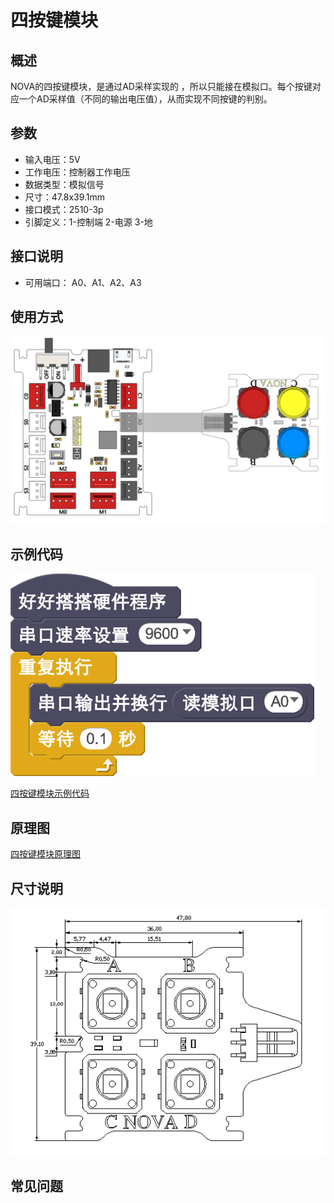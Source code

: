 # 四按键模块

## 概述

NOVA的四按键模块，是通过AD采样实现的 ，所以只能接在模拟口。每个按键对应一个AD采样值（不同的输出电压值），从而实现不同按键的判别。

## 参数

* 输入电压：5V
* 工作电压：控制器工作电压
* 数据类型：模拟信号
* 尺寸：47.8x39.1mm
* 接口模式：2510-3p
* 引脚定义：1-控制端 2-电源 3-地

## 接口说明

* 可用端口： A0、A1、A2、A3

## 使用方式

![](../../.gitbook/assets/59.png)

## 示例代码

![](../../.gitbook/assets/60.png)

[四按键模块示例代码](http://www.haohaodada.com/show.php?id=947651)

## 原理图

[四按键模块原理图](https://github.com/Haohaodada-official/haohaodada-docs/blob/master/原理图/四按键模块.pdf)

## 尺寸说明

![](../../.gitbook/assets/126.png)

## 常见问题

